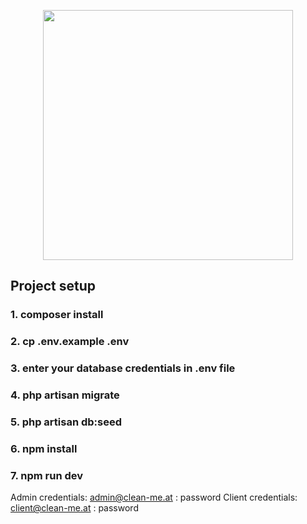 <p align="center"><a href="https://laravel.com" target="_blank"><img src="https://raw.githubusercontent.com/laravel/art/master/logo-lockup/5%20SVG/2%20CMYK/1%20Full%20Color/laravel-logolockup-cmyk-red.svg" width="400"></a></p>


## Project setup

### 1. composer install
### 2. cp .env.example .env
### 3. enter your database credentials in .env file
### 4. php artisan migrate
### 5. php artisan db:seed
### 6. npm install
### 7. npm run dev

Admin credentials: admin@clean-me.at : password
Client credentials: client@clean-me.at : password
